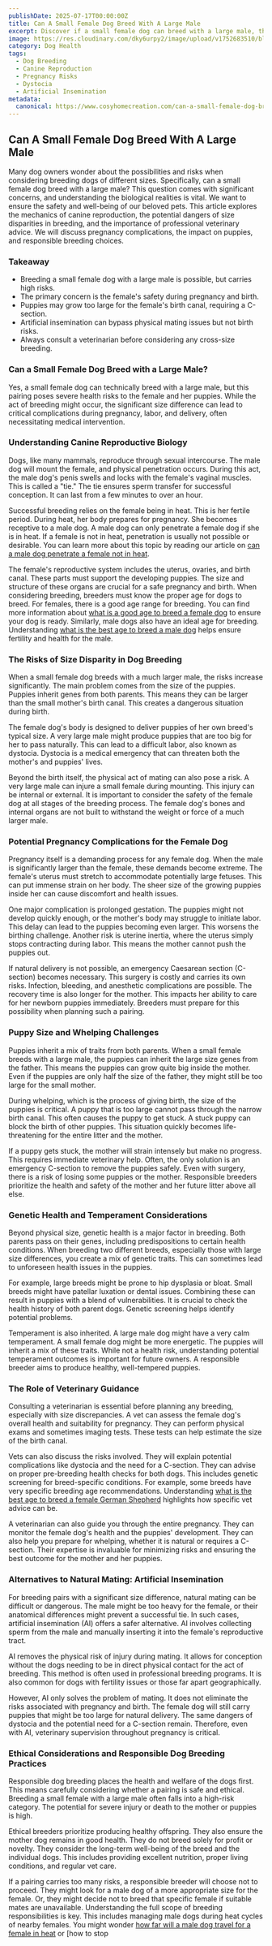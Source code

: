 ```yaml
---
publishDate: 2025-07-17T00:00:00Z
title: Can A Small Female Dog Breed With A Large Male
excerpt: Discover if a small female dog can breed with a large male, the serious risks involved, and the vital need for veterinary guidance in such pairings.
image: https://res.cloudinary.com/dky6urpy2/image/upload/v1752683510/blog_image_1752683510_rlhgmd.webp
category: Dog Health
tags:
  - Dog Breeding
  - Canine Reproduction
  - Pregnancy Risks
  - Dystocia
  - Artificial Insemination
metadata:
  canonical: https://www.cosyhomecreation.com/can-a-small-female-dog-breed-with-a-large-male
---
```


## Can A Small Female Dog Breed With A Large Male

Many dog owners wonder about the possibilities and risks when considering breeding dogs of different sizes. Specifically, can a small female dog breed with a large male? This question comes with significant concerns, and understanding the biological realities is vital. We want to ensure the safety and well-being of our beloved pets. This article explores the mechanics of canine reproduction, the potential dangers of size disparities in breeding, and the importance of professional veterinary advice. We will discuss pregnancy complications, the impact on puppies, and responsible breeding choices.

### Takeaway

*   Breeding a small female dog with a large male is possible, but carries high risks.
*   The primary concern is the female's safety during pregnancy and birth.
*   Puppies may grow too large for the female's birth canal, requiring a C-section.
*   Artificial insemination can bypass physical mating issues but not birth risks.
*   Always consult a veterinarian before considering any cross-size breeding.

### Can a Small Female Dog Breed with a Large Male?

Yes, a small female dog can technically breed with a large male, but this pairing poses severe health risks to the female and her puppies. While the act of breeding might occur, the significant size difference can lead to critical complications during pregnancy, labor, and delivery, often necessitating medical intervention.

### Understanding Canine Reproductive Biology

Dogs, like many mammals, reproduce through sexual intercourse. The male dog will mount the female, and physical penetration occurs. During this act, the male dog's penis swells and locks with the female's vaginal muscles. This is called a "tie." The tie ensures sperm transfer for successful conception. It can last from a few minutes to over an hour.

Successful breeding relies on the female being in heat. This is her fertile period. During heat, her body prepares for pregnancy. She becomes receptive to a male dog. A male dog can only penetrate a female dog if she is in heat. If a female is not in heat, penetration is usually not possible or desirable. You can learn more about this topic by reading our article on [can a male dog penetrate a female not in heat](https://cosyhomecreation.com/can-a-male-dog-penetrate-a-female-not-in-heat).

The female's reproductive system includes the uterus, ovaries, and birth canal. These parts must support the developing puppies. The size and structure of these organs are crucial for a safe pregnancy and birth. When considering breeding, breeders must know the proper age for dogs to breed. For females, there is a good age range for breeding. You can find more information about [what is a good age to breed a female dog](https://cosyhomecreation.com/what-is-a-good-age-to-breed-a-female-dog) to ensure your dog is ready. Similarly, male dogs also have an ideal age for breeding. Understanding [what is the best age to breed a male dog](https://cosyhomecreation.com/what-is-the-best-age-to-breed-a-male-dog) helps ensure fertility and health for the male.

### The Risks of Size Disparity in Dog Breeding

When a small female dog breeds with a much larger male, the risks increase significantly. The main problem comes from the size of the puppies. Puppies inherit genes from both parents. This means they can be larger than the small mother's birth canal. This creates a dangerous situation during birth.

The female dog's body is designed to deliver puppies of her own breed's typical size. A very large male might produce puppies that are too big for her to pass naturally. This can lead to a difficult labor, also known as dystocia. Dystocia is a medical emergency that can threaten both the mother's and puppies' lives.

Beyond the birth itself, the physical act of mating can also pose a risk. A very large male can injure a small female during mounting. This injury can be internal or external. It is important to consider the safety of the female dog at all stages of the breeding process. The female dog's bones and internal organs are not built to withstand the weight or force of a much larger male.

### Potential Pregnancy Complications for the Female Dog

Pregnancy itself is a demanding process for any female dog. When the male is significantly larger than the female, these demands become extreme. The female's uterus must stretch to accommodate potentially large fetuses. This can put immense strain on her body. The sheer size of the growing puppies inside her can cause discomfort and health issues.

One major complication is prolonged gestation. The puppies might not develop quickly enough, or the mother's body may struggle to initiate labor. This delay can lead to the puppies becoming even larger. This worsens the birthing challenge. Another risk is uterine inertia, where the uterus simply stops contracting during labor. This means the mother cannot push the puppies out.

If natural delivery is not possible, an emergency Caesarean section (C-section) becomes necessary. This surgery is costly and carries its own risks. Infection, bleeding, and anesthetic complications are possible. The recovery time is also longer for the mother. This impacts her ability to care for her newborn puppies immediately. Breeders must prepare for this possibility when planning such a pairing.

### Puppy Size and Whelping Challenges

Puppies inherit a mix of traits from both parents. When a small female breeds with a large male, the puppies can inherit the large size genes from the father. This means the puppies can grow quite big inside the mother. Even if the puppies are only half the size of the father, they might still be too large for the small mother.

During whelping, which is the process of giving birth, the size of the puppies is critical. A puppy that is too large cannot pass through the narrow birth canal. This often causes the puppy to get stuck. A stuck puppy can block the birth of other puppies. This situation quickly becomes life-threatening for the entire litter and the mother.

If a puppy gets stuck, the mother will strain intensely but make no progress. This requires immediate veterinary help. Often, the only solution is an emergency C-section to remove the puppies safely. Even with surgery, there is a risk of losing some puppies or the mother. Responsible breeders prioritize the health and safety of the mother and her future litter above all else.

### Genetic Health and Temperament Considerations

Beyond physical size, genetic health is a major factor in breeding. Both parents pass on their genes, including predispositions to certain health conditions. When breeding two different breeds, especially those with large size differences, you create a mix of genetic traits. This can sometimes lead to unforeseen health issues in the puppies.

For example, large breeds might be prone to hip dysplasia or bloat. Small breeds might have patellar luxation or dental issues. Combining these can result in puppies with a blend of vulnerabilities. It is crucial to check the health history of both parent dogs. Genetic screening helps identify potential problems.

Temperament is also inherited. A large male dog might have a very calm temperament. A small female dog might be more energetic. The puppies will inherit a mix of these traits. While not a health risk, understanding potential temperament outcomes is important for future owners. A responsible breeder aims to produce healthy, well-tempered puppies.

### The Role of Veterinary Guidance

Consulting a veterinarian is essential before planning any breeding, especially with size discrepancies. A vet can assess the female dog's overall health and suitability for pregnancy. They can perform physical exams and sometimes imaging tests. These tests can help estimate the size of the birth canal.

Vets can also discuss the risks involved. They will explain potential complications like dystocia and the need for a C-section. They can advise on proper pre-breeding health checks for both dogs. This includes genetic screening for breed-specific conditions. For example, some breeds have very specific breeding age recommendations. Understanding [what is the best age to breed a female German Shepherd](https://cosyhomecreation.com/what-is-the-best-age-to-breed-a-female-german-shepherd) highlights how specific vet advice can be.

A veterinarian can also guide you through the entire pregnancy. They can monitor the female dog's health and the puppies' development. They can also help you prepare for whelping, whether it is natural or requires a C-section. Their expertise is invaluable for minimizing risks and ensuring the best outcome for the mother and her puppies.

### Alternatives to Natural Mating: Artificial Insemination

For breeding pairs with a significant size difference, natural mating can be difficult or dangerous. The male might be too heavy for the female, or their anatomical differences might prevent a successful tie. In such cases, artificial insemination (AI) offers a safer alternative. AI involves collecting sperm from the male and manually inserting it into the female's reproductive tract.

AI removes the physical risk of injury during mating. It allows for conception without the dogs needing to be in direct physical contact for the act of breeding. This method is often used in professional breeding programs. It is also common for dogs with fertility issues or those far apart geographically.

However, AI only solves the problem of mating. It does not eliminate the risks associated with pregnancy and birth. The female dog will still carry puppies that might be too large for natural delivery. The same dangers of dystocia and the potential need for a C-section remain. Therefore, even with AI, veterinary supervision throughout pregnancy is critical.

### Ethical Considerations and Responsible Dog Breeding Practices

Responsible dog breeding places the health and welfare of the dogs first. This means carefully considering whether a pairing is safe and ethical. Breeding a small female with a large male often falls into a high-risk category. The potential for severe injury or death to the mother or puppies is high.

Ethical breeders prioritize producing healthy offspring. They also ensure the mother dog remains in good health. They do not breed solely for profit or novelty. They consider the long-term well-being of the breed and the individual dogs. This includes providing excellent nutrition, proper living conditions, and regular vet care.

If a pairing carries too many risks, a responsible breeder will choose not to proceed. They might look for a male dog of a more appropriate size for the female. Or, they might decide not to breed that specific female if suitable mates are unavailable. Understanding the full scope of breeding responsibilities is key. This includes managing male dogs during heat cycles of nearby females. You might wonder [how far will a male dog travel for a female in heat](https://cosyhomecreation.com/how-far-will-a-male-dog-travel-for-a-female-in-heat) or [how to stop